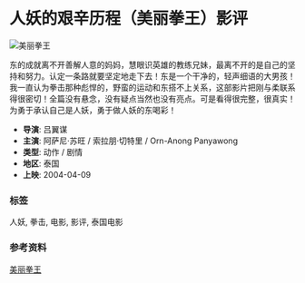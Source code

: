 # 人妖的艰辛历程（美丽拳王）影评

![美丽拳王](https://img3.doubanio.com/view/photo/s_ratio_poster/public/p2450256352.webp)

东的成就离不开善解人意的妈妈，慧眼识英雄的教练兄妹，最离不开的是自己的坚持和努力。认定一条路就要坚定地走下去！东是一个干净的，轻声细语的大男孩！我一直认为拳击那种彪悍的，野蛮的运动和东搭不上关系，这部影片把刚与柔联系得很密切！全篇没有悬念，没有疑点当然也没有亮点。可是看得很完整，很真实！为勇于承认自己是人妖，勇于做人妖的东喝彩！

- **导演**: 吕翼谋
- **主演**: 阿萨尼·苏旺 / 索拉朋·切特里 / Orn-Anong Panyawong
- **类型**: 动作 / 剧情
- **地区**: 泰国
- **上映**: 2004-04-09

### 标签

人妖, 拳击, 电影, 影评, 泰国电影

### 参考资料

[美丽拳王](https://movie.douban.com/subject/1337290/)